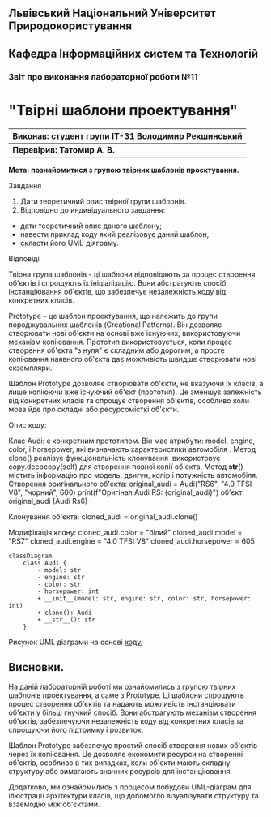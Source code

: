 ## Львівський Національний Університет Природокористування
## Кафедра Інформаційних систем та Технологій



### Звіт про виконання лабораторної роботи №11
# "Твірні шаблони проектування"



| Виконав: студент групи ІТ-31 Володимир Рекшинський  |
|-----------------------------------------------------|
| **Перевірив: Татомир А. В.**                        |




**Мета: познайомитися з групою твірних шаблонів проєктування.**

Завдання

1. Дати теоретичний опис твірної групи шаблонів.
2. Відповідно до индивідуального завдання:
- дати теоретичний опис даного шаблону;
- навести приклад коду який реалізовує даний шаблон;
- скласти його UML-діяграму.

Відповіді

Твірна група шаблонів - ці шаблони відповідають за процес створення об'єктів і спрощують їх ініціалізацію. Вони абстрагують спосіб інстанціювання об'єктів, що забезпечує незалежність коду від конкретних класів.

Prototype – це шаблон проектування, що належить до групи породжувальних шаблонів (Creational Patterns). Він дозволяє створювати нові об'єкти на основі вже існуючих, використовуючи механізм копіювання. Прототип використовується, коли процес створення об'єкта "з нуля" є складним або дорогим, а просте копіювання наявного об'єкта дає можливість швидше створювати нові екземпляри.

Шаблон Prototype дозволяє створювати об'єкти, не вказуючи їх класів, а лише копіюючи вже існуючий об'єкт (прототип). Це зменшує залежність від конкретних класів та спрощує створення об'єктів, особливо коли мова йде про складні або ресурсомісткі об'єкти.

Опис коду:

Клас Audi: є конкретним прототипом. Він має атрибути: model, engine, color, і horsepower, які визначають характеристики автомобіля .
Метод clone() реалізує функціональність клонування ,використовує copy.deepcopy(self) для створення повної копії об'єкта. 
Метод __str__()  містить інформацію про модель, двигун, колір і потужність автомобіля. 
Створення оригінального об'єкта:
original_audi = Audi("RS6", "4.0 TFSI V8", "чорний", 600)
print(f"Оригінал Audi RS: {original_audi}")
об'єкт original_audi   (Audi Rs6)

Клонування об'єкта:
cloned_audi = original_audi.clone()

Модифікація клону:
cloned_audi.color = "білий"
cloned_audi.model = "RS7"
cloned_audi.engine = "4.0 TFSI V8"
cloned_audi.horsepower = 605

```mermaid
classDiagram
    class Audi {
        - model: str
        - engine: str
        - color: str
        - horsepower: int
        + __init__(model: str, engine: str, color: str, horsepower: int)
        + clone(): Audi
        + __str__(): str
    }
```
Рисунок UML діаграми на основі [коду.](./Prototype.py)

## Висновки. 
На даній лабораторній роботі ми ознайомились з групою твірних шаблонів проектування, а саме з Prototype. Ці шаблони спрощують процес створення об'єктів та надають можливість інстанціювати об'єкти у більш гнучкий спосіб. Вони абстрагують механізм створення об'єктів, забезпечуючи незалежність коду від конкретних класів та спрощуючи його підтримку і розвиток.

Шаблон Prototype забезпечує простий спосіб створення нових об'єктів через їх копіювання. Це дозволяє економити ресурси на створенні об'єктів, особливо в тих випадках, коли об'єкти мають складну структуру або вимагають значних ресурсів для інстанціювання.

Додатково, ми ознайомились з процесом побудови UML-діаграм для ілюстрації архітектури класів, що допомогло візуалізувати структуру та взаємодію між об'єктами.

